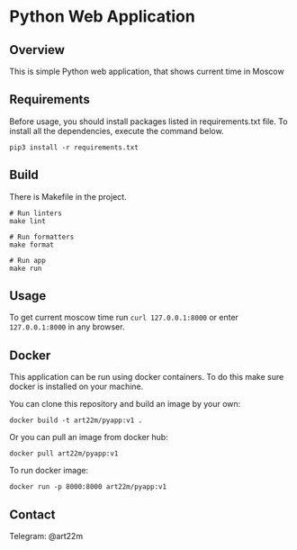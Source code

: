 # Python Web Application

## Overview

This is simple Python web application, that shows current time in Moscow

## Requirements

Before usage, you should install packages listed in requirements.txt file. To install all the dependencies, execute
the command below.

 ```
 pip3 install -r requirements.txt
 ```

## Build

There is Makefile in the project.
 ```
 # Run linters
 make lint 
 
 # Run formatters
 make format
 
 # Run app
 make run
 ```

## Usage
To get current moscow time run `curl 127.0.0.1:8000` or enter `127.0.0.1:8000` in any browser.

## Docker
This application can be run using docker containers. 
To do this make sure docker is installed on your machine.


You can clone this repository and build an image by your own:
 ```
docker build -t art22m/pyapp:v1 .
 ```

Or you can pull an image from docker hub:
 ```
docker pull art22m/pyapp:v1
 ```

To run docker image:
 ```
docker run -p 8000:8000 art22m/pyapp:v1
 ```

## Contact

Telegram: @art22m
